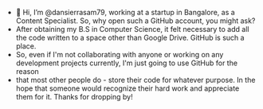 - 👋 Hi, I’m @dansierrasam79, working at a startup in Bangalore, as a Content Specialist. So, why open such a GitHub account, you might ask?
- After obtaining my B.S in Computer Science, it felt necessary to add all the code written to a space other than Google Drive. GitHub is such a place. 
- So, even if I'm not collaborating with anyone or working on any development projects currently, I'm just going to use GitHub for the reason
- that most other people do - store their code for whatever purpose. In the hope that someone would recognize their hard work and appreciate them for it.
Thanks for dropping by!

<!---
dansierrasam79/dansierrasam79 is a ✨ special ✨ repository because its `README.md` (this file) appears on your GitHub profile.
You can click the Preview link to take a look at your changes.
--->
